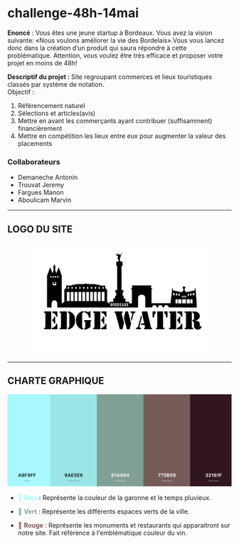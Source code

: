 # challenge-48h-14mai

**Enoncé** : Vous  êtes  une  jeune  startup  à  Bordeaux.  Vous  avez  la  vision  suivante: «Nous  voulons améliorer la vie des Bordelais».Vous vous lancez donc dans la création d’un produit qui saura répondre à cette problématique. Attention, vous voulez être très efficace et proposer votre projet  en  moins  de  48h!

**Descriptif du projet :** Site regroupant commerces et lieux touristiques classés par système de notation.<br> 
Objectif : 
1.	Référencement naturel
2.	Sélections et articles(avis)
3.	Mettre en avant les commerçants ayant contribuer (suffisamment) financièrement
4.	Mettre en compétition les lieux entre eux pour augmenter la valeur des placements


### Collaborateurs

- Demaneche Antonin
- Trouvat Jeremy
- Fargues Manon
- Aboulicam Marvin

<hr>

## LOGO DU SITE

<p align="center"><img src="https://raw.githubusercontent.com/Mockinbrd/challenge-48h-14mai/master/0-logo/edge-water-logo-white.jpg?token=AKLGF5JXM6IG4QC2E2BGPE26YZZXI" width="420px"></p>


<hr>

## CHARTE GRAPHIQUE

![10% center](/0-charte-graphique/couleurs.jpg)

-	<span style="color: #A8F9FF">:ocean: **Bleu**</span> : Représente la couleur de la garonne et le temps pluvieux.

-	<span style="color: #81A094"> :deciduous_tree: **Vert**</span> : Représente les différents espaces verts de la ville.

-	<span style="color: #775B59">:grapes: **Rouge**</span> : Représente les monuments et restaurants qui apparaitront sur notre site. Fait référence à l'emblématique couleur du vin.